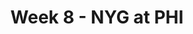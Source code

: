 ---
layout: game
title: Week 8 - NYG at PHI
season: 2009
game_id: 2009_08_NYG_PHI
away_team: NYG
home_team: PHI
---